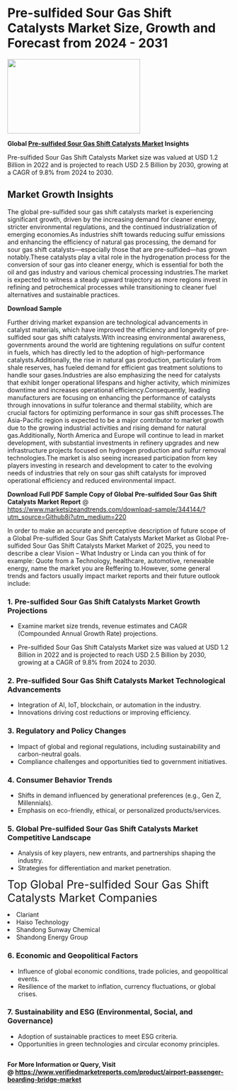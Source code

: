 <H1>Pre-sulfided Sour Gas Shift Catalysts Market Size, Growth and Forecast from 2024 - 2031</H1><img class="aligncenter size-medium wp-image-584254" src="https://thirdeyenews.in/wp-content/uploads/2024/09/Global-Market-Research-300x168.jpeg" alt="" width="300" height="168" /><p><strong>Global&nbsp;<a href="https://www.marketsizeandtrends.com/download-sample/344144/?utm_source=Github8j?utm_medium=220">Pre-sulfided Sour Gas Shift Catalysts Market</a> Insights</strong></p><p>Pre-sulfided Sour Gas Shift Catalysts Market size was valued at USD 1.2 Billion in 2022 and is projected to reach USD 2.5 Billion by 2030, growing at a CAGR of 9.8% from 2024 to 2030.</p><p><h2>Market Growth Insights</h2> <p>The global pre-sulfided sour gas shift catalysts market is experiencing significant growth, driven by the increasing demand for cleaner energy, stricter environmental regulations, and the continued industrialization of emerging economies.As industries shift towards reducing sulfur emissions and enhancing the efficiency of natural gas processing, the demand for sour gas shift catalysts—especially those that are pre-sulfided—has grown notably.These catalysts play a vital role in the hydrogenation process for the conversion of sour gas into cleaner energy, which is essential for both the oil and gas industry and various chemical processing industries.The market is expected to witness a steady upward trajectory as more regions invest in refining and petrochemical processes while transitioning to cleaner fuel alternatives and sustainable practices.</p> <p><strong>Download Sample</strong></p> <p>Further driving market expansion are technological advancements in catalyst materials, which have improved the efficiency and longevity of pre-sulfided sour gas shift catalysts.With increasing environmental awareness, governments around the world are tightening regulations on sulfur content in fuels, which has directly led to the adoption of high-performance catalysts.Additionally, the rise in natural gas production, particularly from shale reserves, has fueled demand for efficient gas treatment solutions to handle sour gases.Industries are also emphasizing the need for catalysts that exhibit longer operational lifespans and higher activity, which minimizes downtime and increases operational efficiency.Consequently, leading manufacturers are focusing on enhancing the performance of catalysts through innovations in sulfur tolerance and thermal stability, which are crucial factors for optimizing performance in sour gas shift processes.The Asia-Pacific region is expected to be a major contributor to market growth due to the growing industrial activities and rising demand for natural gas.Additionally, North America and Europe will continue to lead in market development, with substantial investments in refinery upgrades and new infrastructure projects focused on hydrogen production and sulfur removal technologies.The market is also seeing increased participation from key players investing in research and development to cater to the evolving needs of industries that rely on sour gas shift catalysts for improved operational efficiency and reduced environmental impact.<p><span class=""><strong>Download Full PDF Sample Copy of Global Pre-sulfided Sour Gas Shift Catalysts Market Report</strong> @ <a href="https://www.marketsizeandtrends.com/download-sample/344144/?utm_source=Github8j?utm_medium=220" target="_blank">https://www.marketsizeandtrends.com/download-sample/344144/?utm_source=Github8j?utm_medium=220</a></span></p><p>In order to make an accurate and perceptive description of future scope of a Global&nbsp;Pre-sulfided Sour Gas Shift Catalysts Market Market as Global&nbsp;Pre-sulfided Sour Gas Shift Catalysts Market Market of 2025, you need to describe a clear Vision &ndash; What Industry or Linda can you think of for example: Quote from a Technology, healthcare, automotive, renewable energy, name the market you are Reffering to.However, some general trends and factors usually impact market reports and their future outlook include:</p><h3>1.&nbsp;<strong>Pre-sulfided Sour Gas Shift Catalysts Market Growth Projections</strong></h3><ul><li>Examine market size trends, revenue estimates and CAGR (Compounded Annual Growth Rate) projections.</li><li><p>Pre-sulfided Sour Gas Shift Catalysts Market size was valued at USD 1.2 Billion in 2022 and is projected to reach USD 2.5 Billion by 2030, growing at a CAGR of 9.8% from 2024 to 2030.</p></li></ul><h3>2.&nbsp;<strong>Pre-sulfided Sour Gas Shift Catalysts Market Technological Advancements</strong></h3><ul><li>Integration of AI, IoT, blockchain, or automation in the industry.</li><li>Innovations driving cost reductions or improving efficiency.</li></ul><h3>3.&nbsp;<strong>Regulatory and Policy Changes</strong></h3><ul><li>Impact of global and regional regulations, including sustainability and carbon-neutral goals.</li><li>Compliance challenges and opportunities tied to government initiatives.</li></ul><h3>4.&nbsp;<strong>Consumer Behavior Trends</strong></h3><ul><li>Shifts in demand influenced by generational preferences (e.g., Gen Z, Millennials).</li><li>Emphasis on eco-friendly, ethical, or personalized products/services.</li></ul><h3>5.&nbsp;<strong>Global Pre-sulfided Sour Gas Shift Catalysts Market Competitive Landscape</strong></h3><ul><li>Analysis of key players, new entrants, and partnerships shaping the industry.</li><li>Strategies for differentiation and market penetration.</li></ul><p data-pm-slice="1 1 []"><span style="color: inherit; font-family: inherit; font-size: 25px;">Top Global Pre-sulfided Sour Gas Shift Catalysts Market Companies</span></p><div class="" data-test-id=""><p><li>Clariant</li><li> Haiso Technology</li><li> Shandong Sunway Chemical</li><li> Shandong Energy Group</li></p></div><h3>6.&nbsp;<strong>Economic and Geopolitical Factors</strong></h3><ul><li>Influence of global economic conditions, trade policies, and geopolitical events.</li><li>Resilience of the market to inflation, currency fluctuations, or global crises.</li></ul><h3>7.&nbsp;<strong>Sustainability and ESG (Environmental, Social, and Governance)</strong></h3><ul><li>Adoption of sustainable practices to meet ESG criteria.</li><li>Opportunities in green technologies and circular economy principles.</li></ul><h2><strong style="font-size: 14px;">For More Information or Query, Visit @&nbsp;</strong><a style="background-color: #ffffff; font-size: 14px;" href="https://www.marketsizeandtrends.com/report/pre-sulfided-sour-gas-shift-catalysts-market/" target="_blank">https://www.verifiedmarketreports.com/product/airport-passenger-boarding-bridge-market</a></h2>